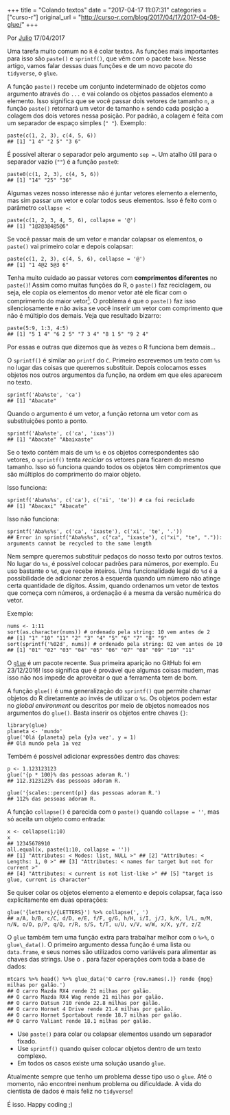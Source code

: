 +++
title = "Colando textos"
date = "2017-04-17 11:07:31"
categories = ["curso-r"]
original_url = "http://curso-r.com/blog/2017/04/17/2017-04-08-glue/"
+++

<p class="text-muted text-uppercase mb-small text-right">
Por <a href="http://curso-r.com/author/julio">Julio</a> 17/04/2017
</p>
<p>
Uma tarefa muito comum no <code>R</code> é colar textos. As funções mais
importantes para isso são <code>paste()</code> e <code>sprintf()</code>,
que vêm com o pacote <code>base</code>. Nesse artigo, vamos falar dessas
duas funções e de um novo pacote do <code>tidyverse</code>, o
<code>glue</code>.
</p>
<p>
A função <code>paste()</code> recebe um conjunto indeterminado de
objetos como argumento através do <code>...</code> e vai colando os
objetos passados elemento a elemento. Isso significa que se você passar
dois vetores de tamanho <code>n</code>, a função <code>paste()</code>
retornará um vetor de tamanho <code>n</code> sendo cada posição a
colagem dos dois vetores nessa posição. Por padrão, a colagem é feita
com um separador de espaço simples (<code>" "</code>). Exemplo:
</p>
<pre class="r"><code>paste(c(1, 2, 3), c(4, 5, 6))
## [1] &quot;1 4&quot; &quot;2 5&quot; &quot;3 6&quot;</code></pre>
<p>
É possível alterar o separador pelo argumento <code>sep =</code>. Um
atalho útil para o separador vazio (<code>""</code>) é a função
<code>paste0</code>:
</p>
<pre class="r"><code>paste0(c(1, 2, 3), c(4, 5, 6))
## [1] &quot;14&quot; &quot;25&quot; &quot;36&quot;</code></pre>
<p>
Algumas vezes nosso interesse não é juntar vetores elemento a elemento,
mas sim passar um vetor e colar todos seus elementos. Isso é feito com o
parâmetro <code>collapse =</code>:
</p>
<pre class="r"><code>paste(c(1, 2, 3, 4, 5, 6), collapse = &apos;@&apos;)
## [1] &quot;1@2@3@4@5@6&quot;</code></pre>
<p>
Se você passar mais de um vetor e mandar colapsar os elementos, o
<code>paste()</code> vai primeiro colar e depois colapsar:
</p>
<pre class="r"><code>paste(c(1, 2, 3), c(4, 5, 6), collapse = &apos;@&apos;)
## [1] &quot;1 4@2 5@3 6&quot;</code></pre>
<p>
Tenha muito cuidado ao passar vetores com <strong>comprimentos
diferentes</strong> no <code>paste()</code>! Assim como muitas funções
do R, o <code>paste()</code> faz reciclagem, ou seja, ele copia os
elementos do menor vetor até ele ficar com o comprimento do maior
vetor<a href="http://curso-r.com/blog/2017/04/17/2017-04-08-glue/#fn1" class="footnoteRef" id="fnref1"><sup>1</sup></a>.
O problema é que o <code>paste()</code> faz isso silenciosamente e não
avisa se você inserir um vetor com comprimento que não é múltiplo dos
demais. Veja que resultado bizarro:
</p>
<pre class="r"><code>paste(5:9, 1:3, 4:5)
## [1] &quot;5 1 4&quot; &quot;6 2 5&quot; &quot;7 3 4&quot; &quot;8 1 5&quot; &quot;9 2 4&quot;</code></pre>
<p>
Por essas e outras que dizemos que às vezes o R funciona bem demais…
</p>

<p>
O <code>sprintf()</code> é similar ao <code>printf</code> do
<code>C</code>. Primeiro escrevemos um texto com <code>%s</code> no
lugar das coisas que queremos substituir. Depois colocamos esses objetos
nos outros argumentos da função, na ordem em que eles aparecem no texto.
</p>
<pre class="r"><code>sprintf(&apos;Aba%ste&apos;, &apos;ca&apos;)
## [1] &quot;Abacate&quot;</code></pre>
<p>
Quando o argumento é um vetor, a função retorna um vetor com as
substituições ponto a ponto.
</p>
<pre class="r"><code>sprintf(&apos;Aba%ste&apos;, c(&apos;ca&apos;, &apos;ixas&apos;))
## [1] &quot;Abacate&quot; &quot;Abaixaste&quot;</code></pre>
<p>
Se o texto contém mais de um <code>%s</code> e os objetos
correspondentes são vetores, o <code>sprintf()</code> tenta
<em>reciclar</em> os vetores para ficarem do mesmo tamanho. Isso só
funciona quando todos os objetos têm comprimentos que são múltiplos do
comprimento do maior objeto.
</p>
<p>
Isso funciona:
</p>
<pre class="r"><code>sprintf(&apos;Aba%s%s&apos;, c(&apos;ca&apos;), c(&apos;xi&apos;, &apos;te&apos;)) # ca foi reciclado
## [1] &quot;Abacaxi&quot; &quot;Abacate&quot;</code></pre>
<p>
Isso não funciona:
</p>
<pre class="r"><code>sprintf(&apos;Aba%s%s&apos;, c(&apos;ca&apos;, &apos;ixaste&apos;), c(&apos;xi&apos;, &apos;te&apos;, &apos;.&apos;))
## Error in sprintf(&quot;Aba%s%s&quot;, c(&quot;ca&quot;, &quot;ixaste&quot;), c(&quot;xi&quot;, &quot;te&quot;, &quot;.&quot;)): arguments cannot be recycled to the same length</code></pre>
<p>
Nem sempre queremos substituir pedaços do nosso texto por outros textos.
No lugar do <code>%s</code>, é possível colocar padrões para números,
por exemplo. Eu uso bastante o <code>%d</code>, que recebe inteiros. Uma
funcionalidade legal do <code>%d</code> é a possibilidade de adicionar
zeros à esquerda quando um número não atinge certa quantidade de
dígitos. Assim, quando ordenamos um vetor de textos que começa com
números, a ordenação é a mesma da versão numérica do vetor.
</p>
<p>
Exemplo:
</p>
<pre class="r"><code>nums &lt;- 1:11
sort(as.character(nums)) # ordenado pela string: 10 vem antes de 2
## [1] &quot;1&quot; &quot;10&quot; &quot;11&quot; &quot;2&quot; &quot;3&quot; &quot;4&quot; &quot;5&quot; &quot;6&quot; &quot;7&quot; &quot;8&quot; &quot;9&quot;
sort(sprintf(&apos;%02d&apos;, nums)) # ordenado pela string: 02 vem antes de 10
## [1] &quot;01&quot; &quot;02&quot; &quot;03&quot; &quot;04&quot; &quot;05&quot; &quot;06&quot; &quot;07&quot; &quot;08&quot; &quot;09&quot; &quot;10&quot; &quot;11&quot;</code></pre>

<p>
O <a href="https://github.com/tidyverse/glue"><code>glue</code></a> é um
pacote recente. Sua primeira aparição no GitHub foi em 23/12/2016! Isso
significa que é provável que algumas coisas mudem, mas isso não nos
impede de aproveitar o que a ferramenta tem de bom.
</p>
<p>
A função <code>glue()</code> é uma generalização do
<code>sprintf()</code> que permite chamar objetos do R diretamente ao
invés de utilizar o <code>%s</code>. Os objetos podem estar no
<em>global environment</em> ou descritos por meio de objetos nomeados
nos argumentos do <code>glue()</code>. Basta inserir os objetos entre
chaves <code>{}</code>:
</p>
<pre class="r"><code>library(glue)
planeta &lt;- &apos;mundo&apos;
glue(&apos;Ol&#xE1; {planeta} pela {y}a vez&apos;, y = 1)
## Ol&#xE1; mundo pela 1a vez</code></pre>
<p>
Tembém é possível adicionar expressões dentro das chaves:
</p>
<pre class="r"><code>p &lt;- 1.123123123
glue(&apos;{p * 100}% das pessoas adoram R.&apos;)
## 112.3123123% das pessoas adoram R.</code></pre>
<pre class="r"><code>glue(&apos;{scales::percent(p)} das pessoas adoram R.&apos;)
## 112% das pessoas adoram R.</code></pre>
<p>
A função <code>collapse()</code> é parecida com o <code>paste()</code>
quando <code>collapse = ''</code>, mas só aceita um objeto como entrada:
</p>
<pre class="r"><code>x &lt;- collapse(1:10)
x
## 12345678910
all.equal(x, paste(1:10, collapse = &apos;&apos;))
## [1] &quot;Attributes: &lt; Modes: list, NULL &gt;&quot; ## [2] &quot;Attributes: &lt; Lengths: 1, 0 &gt;&quot; ## [3] &quot;Attributes: &lt; names for target but not for current &gt;&quot;
## [4] &quot;Attributes: &lt; current is not list-like &gt;&quot; ## [5] &quot;target is glue, current is character&quot;</code></pre>
<p>
Se quiser colar os objetos elemento a elemento e depois colapsar, faça
isso explicitamente em duas operações:
</p>
<pre class="r"><code>glue(&apos;{letters}/{LETTERS}&apos;) %&gt;% collapse(&apos;, &apos;)
## a/A, b/B, c/C, d/D, e/E, f/F, g/G, h/H, i/I, j/J, k/K, l/L, m/M, n/N, o/O, p/P, q/Q, r/R, s/S, t/T, u/U, v/V, w/W, x/X, y/Y, z/Z</code></pre>
<p>
O <code>glue</code> também tem uma função extra para trabalhar melhor
com o <code>%&gt;%</code>, o <code>glue\_data()</code>. O primeiro
argumento dessa função é uma lista ou <code>data.frame</code>, e seus
nomes são utilizados como variáveis para alimentar as chaves das
strings. Use o <code>.</code> para fazer operações com toda a base de
dados:
</p>
<pre class="r"><code>mtcars %&gt;% head() %&gt;% glue_data(&apos;O carro {row.names(.)} rende {mpg} milhas por gal&#xE3;o.&apos;)
## O carro Mazda RX4 rende 21 milhas por gal&#xE3;o.
## O carro Mazda RX4 Wag rende 21 milhas por gal&#xE3;o.
## O carro Datsun 710 rende 22.8 milhas por gal&#xE3;o.
## O carro Hornet 4 Drive rende 21.4 milhas por gal&#xE3;o.
## O carro Hornet Sportabout rende 18.7 milhas por gal&#xE3;o.
## O carro Valiant rende 18.1 milhas por gal&#xE3;o.</code></pre>

<ul>
<li>
Use <code>paste()</code> para colar ou colapsar elementos usando um
separador fixado.
</li>
<li>
Use <code>sprintf()</code> quando quiser colocar objetos dentro de um
texto complexo.
</li>
<li>
Em todos os casos existe uma solução usando <code>glue</code>.
</li>
</ul>
<p>
Atualmente sempre que tenho um problema desse tipo uso o
<code>glue</code>. Até o momento, não encontrei nenhum problema ou
dificuldade. A vida do cientista de dados é mais feliz no
<code>tidyverse</code>!
</p>
<p>
É isso. Happy coding ;)
</p>

